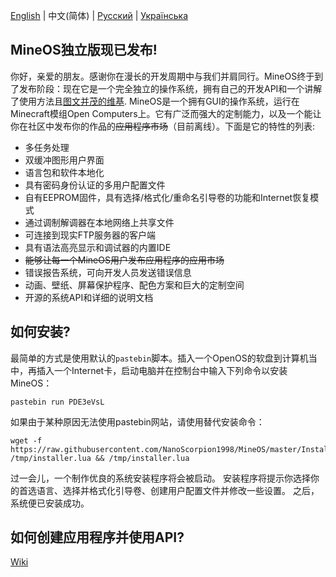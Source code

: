 
[English](https://github.com/NanoScorpion1998/MineOS/blob/main/README.md) | 中文(简体) | [Русский](https://github.com/NanoScorpion1998/MineOS/blob/main/README-ru_RU.md) | [Українська](https://github.com/NanoScorpion1998/MineOS/blob/main/README-ua_UA.md)

## MineOS独立版现已发布!

你好，亲爱的朋友。感谢你在漫长的开发周期中与我们并肩同行。MineOS终于到了发布阶段：现在它是一个完全独立的操作系统，拥有自己的开发API和一个讲解了使用方法且[图文并茂的维基](https://github.com/IgorTimofeev/MineOS/wiki).
MineOS是一个拥有GUI的操作系统，运行在Minecraft模组Open Computers上。它有广泛而强大的定制能力，以及一个能让你在社区中发布你的作品的<del>应用程序市场</del>（目前离线）。下面是它的特性的列表:
-   多任务处理
-   双缓冲图形用户界面
-   语言包和软件本地化
-   具有密码身份认证的多用户配置文件
-   自有EEPROM固件，具有选择/格式化/重命名引导卷的功能和Internet恢复模式
-   通过调制解调器在本地网络上共享文件
-   可连接到现实FTP服务器的客户端
-   具有语法高亮显示和调试器的内置IDE
-   <del>能够让每一个MineOS用户发布应用程序的应用市场</del>
-   错误报告系统，可向开发人员发送错误信息
-   动画、壁纸、屏幕保护程序、配色方案和巨大的定制空间
-   开源的系统API和详细的说明文档

## 如何安装?

最简单的方式是使用默认的`pastebin`脚本。插入一个OpenOS的软盘到计算机当中，再插入一个Internet卡，启动电脑并在控制台中输入下列命令以安装MineOS：

	pastebin run PDE3eVsL

如果由于某种原因无法使用pastebin网站，请使用替代安装命令：

	wget -f https://raw.githubusercontent.com/NanoScorpion1998/MineOS/master/Installer/OpenOS.lua /tmp/installer.lua && /tmp/installer.lua

过一会儿，一个制作优良的系统安装程序将会被启动。
安装程序将提示你选择你的首选语言、选择并格式化引导卷、创建用户配置文件并修改一些设置。
之后，系统便已安装成功。

## 如何创建应用程序并使用API?

[Wiki](https://github.com/IgorTimofeev/MineOS/wiki)
